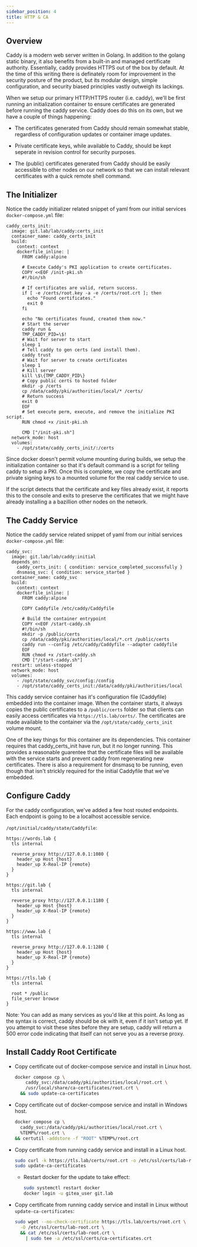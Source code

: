 ```yaml
---
sidebar_position: 4
title: HTTP & CA
---
```


## Overview

Caddy is a modern web server written in Golang. In addition to the golang static binary, it also benefits from a built-in and managed certificate authority. Essentially, caddy provides HTTPS out of the box by default. At the time of this writing there is definately room for improvement in the security posture of the product, but its modular design, simple configuration, and security biased principles vastly outweigh its lackings.

When we setup our primary HTTP/HTTPS router (i.e. caddy), we'll be first running an initialization container to ensure certificates are generated before running the caddy service. Caddy does do this on its own, but we have a couple of things happening:

- The certificates generated from Caddy should remain somewhat stable, regardless of configuration updates or container image updates.

- Private certificate keys, while available to Caddy, should be kept seperate in revision control for security purposes.

- The (public) certificates generated from Caddy should be easily accessible to other nodes on our network so that we can install relevant certificates with a quick remote shell command.

## The Initializer

Notice the caddy initializer related snippet of yaml from our initial services `docker-compose.yml` file:

```
caddy_certs_init:
  image: git.lab/lab/caddy:certs_init
  container_name: caddy_certs_init
  build: 
    context: context
    dockerfile_inline: |
      FROM caddy:alpine
      
      # Execute Caddy's PKI application to create certificates.
      COPY <<EOF /init-pki.sh
      #!/bin/sh

      # If certificates are valid, return success.
      if [ -e /certs/root.key -a -e /certs/root.crt ]; then
        echo "Found certificates."
        exit 0
      fi

      echo "No certificates found, created them now."
      # Start the server
      caddy run &
      TMP_CADDY_PID=\$!
      # Wait for server to start
      sleep 1
      # Tell caddy to gen certs (and install them).
      caddy trust
      # Wait for server to create certificates
      sleep 1
      # Kill server
      kill \$\{TMP_CADDY_PID\}
      # Copy public certs to hosted folder 
      mkdir -p /certs
      cp /data/caddy/pki/authorities/local/* /certs/
      # Return success
      exit 0
      EOF
      # Set execute perm, execute, and remove the initialize PKI script.
      RUN chmod +x /init-pki.sh

      CMD ["/init-pki.sh"]
  network_mode: host
  volumes:
    - /opt/state/caddy_certs_init/:/certs
```

Since docker doesn't permit volume mounting during builds, we setup the initialization container so that it's default command is a script for telling caddy to setup a PKI. Once this is complete, we copy the certificate and private signing keys to a mounted volume for the real caddy service to use.

If the script detects that the certificate and key files already exist, it reports this to the console and exits to preserve the certificates that we might have already installing a a bazillion other nodes on the network.

## The Caddy Service

Notice the caddy service related snippet of yaml from our initial services `docker-compose.yml` file:

```
caddy_svc:
  image: git.lab/lab/caddy:initial
  depends_on:
    caddy_certs_init: { condition: service_completed_successfully }
    dnsmasq_svc: { condition: service_started }
  container_name: caddy_svc
  build: 
    context: context
    dockerfile_inline: |
      FROM caddy:alpine
      
      COPY Caddyfile /etc/caddy/Caddyfile
      
      # Build the container entrypoint
      COPY <<EOF /start-caddy.sh
      #!/bin/sh
      mkdir -p /public/certs
      cp /data/caddy/pki/authorities/local/*.crt /public/certs
      caddy run --config /etc/caddy/Caddyfile --adapter caddyfile
      EOF
      RUN chmod +x /start-caddy.sh
      CMD ["/start-caddy.sh"]
  restart: unless-stopped
  network_mode: host
  volumes:
    - /opt/state/caddy_svc/config:/config
    - /opt/state/caddy_certs_init:/data/caddy/pki/authorities/local
```

This caddy service container has it's configuration file (Caddyfile) embedded into the container image. When the container starts, it always copies the public certificates to a `/public/certs` folder so that clients can easily access certificates via `https://tls.lab/certs/`. The certificates are made available to the container via the `/opt/state/caddy_certs_init` volume mount.

One of the key things for this container are its dependencies. This container requires that caddy_certs_init have run, but it no longer running. This provides a reasonable guarentee that the certificate files will be available with the service starts and prevent caddy from regenerating new certificates. There is also a requirement for dnsmasq to be running, even though that isn't strickly required for the initial Caddyfile that we've embedded.

## Configure Caddy

For the caddy configuration, we've added a few host routed endpoints. Each endpoint is going to be a localhost accessible service.

`/opt/initial/caddy/state/Caddyfile`:

```Caddyfile
https://words.lab {
  tls internal
  
  reverse_proxy http://127.0.0.1:1080 {
    header_up Host {host}
    header_up X-Real-IP {remote}
  }
}

https://git.lab {
  tls internal
  
  reverse_proxy http://127.0.0.1:1180 {
    header_up Host {host}
    header_up X-Real-IP {remote}
  }
}

https://www.lab {
  tls internal
  
  reverse_proxy http://127.0.0.1:1280 {
    header_up Host {host}
    header_up X-Real-IP {remote}
  }
}

https://tls.lab {
  tls internal

  root * /public
  file_server browse
}
```

Note: You can add as many services as you'd like at this point. As long as the syntax is correct, caddy should be ok with it, even if it isn't setup yet. If you attempt to visit these sites before they are setup, caddy will return a 500 error code indicating that itself can not serve you as a reverse proxy.

## Install Caddy Root Certificate

- Copy certificate out of docker-compose service and install in Linux host.

    ```sh
    docker compose cp \
        caddy_svc:/data/caddy/pki/authorities/local/root.crt \
        /usr/local/share/ca-certificates/root.crt \
      && sudo update-ca-certificates
    ```

- Copy certificate out of docker-compose service and install in Windows host.

    ```sh
    docker compose cp \
      caddy_svc:/data/caddy/pki/authorities/local/root.crt \
      %TEMP%/root.crt \
    && certutil -addstore -f "ROOT" %TEMP%/root.crt
    ```

- Copy certificate from running caddy service and install in a Linux host.

    ```sh
    sudo curl -k https://tls.lab/certs/root.crt -o /etc/ssl/certs/lab-root.crt
    sudo update-ca-certificates
    ```

    - Restart docker for the update to take effect:
    
        ```sh
        sudo systemctl restart docker
        docker login -u gitea_user git.lab
        ```

- Copy certificate from running caddy service and install in Linux without `update-ca-certificates`:

    ```sh
    sudo wget --no-check-certificate https://tls.lab/certs/root.crt \
      -O /etc/ssl/certs/lab-root.crt \
      && cat /etc/ssl/certs/lab-root.crt \
        | sudo tee -a /etc/ssl/certs/ca-certificates.crt
    ```


